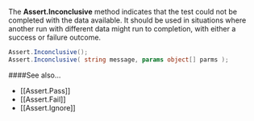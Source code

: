The <b>Assert.Inconclusive</b> method indicates that the test could not be
completed with the data available. It should be used in situations where
another run with different data might run to completion, with either a
success or failure outcome.

```C#
Assert.Inconclusive();
Assert.Inconclusive( string message, params object[] parms );
```

####See also...
 * [[Assert.Pass]]
 * [[Assert.Fail]]
 * [[Assert.Ignore]]
